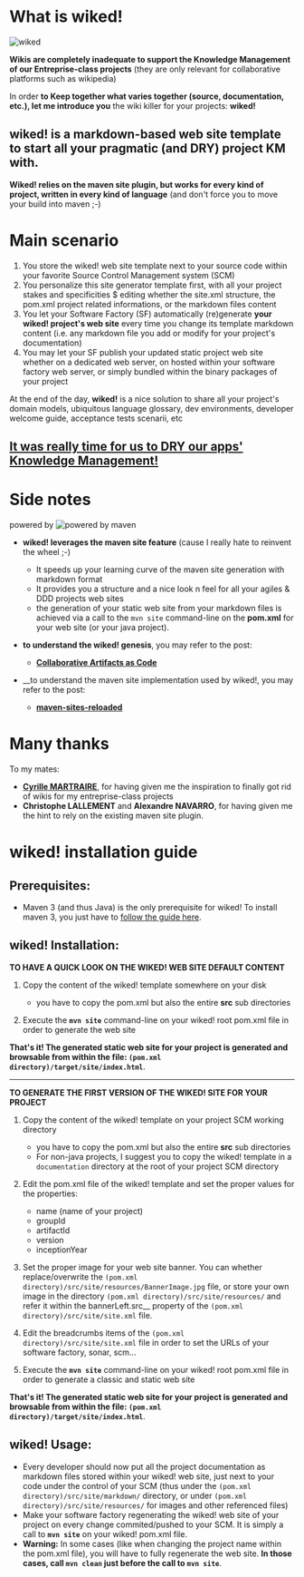 What is wiked!
==============

![wiked](./wiked.gif)

__Wikis are completely inadequate to support the Knowledge Management of our Entreprise-class projects__ (they are only relevant for collaborative platforms such as wikipedia)

In order __to Keep together what varies together (source, documentation, etc.), let me introduce you__ the wiki killer for your projects: __wiked!__

__wiked! is a markdown-based web site template to start all your pragmatic (and DRY) project KM with.__
--------------------------------------------------------------------------------------------

__Wiked! relies on the maven site plugin, but works for every kind of project, written in every kind of language__ (and don't force you to move your build into maven ;-) 


Main scenario
=============

1. You store the wiked! web site template next to your source code within your favorite Source Control Management system (SCM)
2. You personalize this site generator template first, with all your project stakes and specificities 
	$ editing whether the site.xml structure, the pom.xml project related informations, or the markdown files content
3. You let your Software Factory (SF) automatically (re)generate __your wiked! project's web site__ every time you change its template markdown content (i.e. any markdown file you add or modify for your project's documentation)
4. You may let your SF publish your updated static project web site whether on a dedicated web server, on hosted within your software factory web server, or simply bundled within the binary packages of your project 

At the end of the day, __wiked!__ is a nice solution to share all your project's domain models, ubiquitous language glossary, dev environments, developer welcome guide, acceptance tests scenarii, etc

[__It was really time for us to DRY our apps' Knowledge Management!__](http://tpierrain.blogspot.fr/2012/11/its-really-time-for-us-to-dry-our-apps.html)
--------------------------------------------------------------------------------

Side notes
==========
powered by ![powered by maven](http://www.mastertheboss.com/images/stories/jboss/maven/maven-icon_med.png)

+ __wiked! leverages the maven site feature__ (cause I really hate to reinvent the wheel ;-)
    + It speeds up your learning curve of the maven site generation with markdown format
    + It provides you a structure and a nice look n feel for all your agiles & DDD projects web sites
    + the generation of your static web site from your markdown files is achieved via a call to the `mvn site` command-line on the __pom.xml__ for your web site (or your java project).


+ __to understand the wiked! genesis__, you may refer to the post:
    + [__Collaborative Artifacts as Code__](http://cyrille.martraire.com/2012/11/collaborative-artifacts-as-code/)

+ __to understand the maven site implementation used by wiked!, you may refer to the post:
	+ [__maven-sites-reloaded__](http://blog.akquinet.de/2012/04/12/maven-sites-reloaded/)


Many thanks
===========

To my mates:

+ [__Cyrille MARTRAIRE__](http://cyrille.martraire.com/), for having given me the inspiration to finally got rid of wikis for my entreprise-class projects
+ __Christophe LALLEMENT__ and __Alexandre NAVARRO__, for having given me the hint to rely on the existing maven site plugin.
 


wiked! installation guide
==========================

Prerequisites:
--------------
+ Maven 3 (and thus Java) is the only prerequisite for wiked! To install maven 3, you just have to [follow the guide here](http://maven.apache.org/download.html#Installation).


wiked! Installation:
-------------
__TO HAVE A QUICK LOOK ON THE WIKED! WEB SITE DEFAULT CONTENT__

1. Copy the content of the wiked! template somewhere on your disk 
	+ you have to copy the pom.xml but also the entire __src__ sub directories

2. Execute the __`mvn site`__ command-line on your wiked! root pom.xml file in order to generate the web site

__That's it! The generated static web site for your project is generated and browsable from within the file: `(pom.xml directory)/target/site/index.html`__. 



---------------------	

__TO GENERATE THE FIRST VERSION OF THE WIKED! SITE FOR YOUR PROJECT__

1. Copy the content of the wiked! template on your project SCM working directory 
	+ you have to copy the pom.xml but also the entire __src__ sub directories
	+ For non-java projects, I suggest you to copy the wiked! template in a `documentation` directory at the root of your project SCM directory 


2. Edit the pom.xml file of the wiked! template and set the proper values for the properties:
    + name (name of your project)
    + groupId
    + artifactId
    + version
    + inceptionYear
    
    
3. Set the proper image for your web site banner. You can whether replace/overwrite the `(pom.xml directory)/src/site/resources/BannerImage.jpg` file, or store your own image in the directory `(pom.xml directory)/src/site/resources/` and refer it within the bannerLeft.src__ property of the `(pom.xml directory)/src/site/site.xml` file.


4. Edit the breadcrumbs items of the `(pom.xml directory)/src/site/site.xml` file in order to set the URLs of your software factory, sonar, scm...


5. Execute the __`mvn site`__ command-line on your wiked! root pom.xml file in order to generate a classic and static web site


__That's it! The generated static web site for your project is generated and browsable from within the file: `(pom.xml directory)/target/site/index.html`__. 



wiked! Usage:
------
+ Every developer should now put all the project documentation as markdown files stored within your wiked! web site, just next to your code under the control of your SCM (thus under the `(pom.xml directory)/src/site/markdown/` directory, or under `(pom.xml directory)/src/site/resources/` for images and other referenced files)
+ Make your software factory regenerating the wiked! web site of your project on every change commited/pushed to your SCM. It is simply a call to __`mvn site`__ on your wiked! pom.xml file.
+ __Warning:__ In some cases (like when changing the project name within the pom.xml file), you will have to fully regenerate the web site. __In those cases, call `mvn clean` just before the call to `mvn site`__. 

